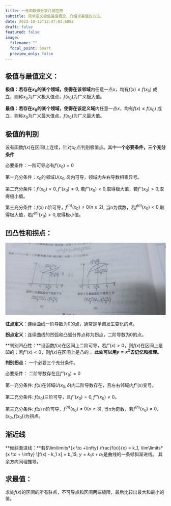 ```yaml
---
title: 一元函数微分学几何应用
subtitle: 简单定义极值最值概念，介绍求最值的方法。
date: 2022-10-12T12:47:01.608Z
draft: false
featured: false
image:
  filename: ""
  focal_point: Smart
  preview_only: false
---
```

## 极值与最值定义：

**极值：**若存在$x_0$的某个领域，使得在该**邻域**内任意一点$x$，均有$f(x) \le f(x_0)$ 成立，则称$x_0$为广义极大值点，$f(x_0)$为广义极大值。

**最值：**若存在$x_0$的某个领域，使得在该**定义域**内任意一点$x$，均有$f(x) \le f(x_0)$ 成立，则称$x_0$为广义最大值点，$f(x_0)$为广义最大值。

## 极值的判别

设有函数$f(x)$在区间$I$上连续，针对$x_0$点判别极值点。其中**一个必要条件，三个充分条件**

必要条件：一阶可导必有$f'(x_0) = 0$

第一充分条件：$x_0$的邻域$U(x_0, \delta)$内可导，领域内左右导数相乘异号。

第二充分条件：$f'(x_0)=0, f''(x_0) \neq 0$, 若$f''(x_0)<0$,取得极大值，若$f''(x_0)>0$,取得极小值。

第三充分条件：$f(x)$ n阶可导，$f^{(n)}(x_0) \neq 0 (n \ge 2)$, 当n为偶数，若$f^{(n)}(x_0)<0$,取得极大值，若$f^{(n)}(x_0)>0$,取得极小值。

## 凹凸性和拐点：

![img](2277-1024.jpg)

**驻点定义**：连续曲线一阶导数为0的点，通常是单调发生变化的点。

**拐点定义**：连续曲线的凹弧和凸弧分界点称为拐点，二阶导数为0的点。

**判别凹凸性：**设函数$f(x)$在区间上二阶可导，若$f''(x)>0$，则$f(x)$在区间上是凹的；若$f''(x)<0$，则$f(x)$在区间上是凸的； **此处可以用$y=x^2$去记忆和推理。**

**判别拐点：** 一个必要三个充分条件。

必要条件： 二阶导数存在且$f''(x_0) = 0$

第一充分条件: $f(x)$在邻域$U(x_0, \delta)$内二阶导数存在，且左右邻域内$f''(x)$变号。

第二充分条件: $f(x_0)$三阶可导，且$f''(x_0) = 0, f'''(x_0) \neq 0$。

第三充分条件: $f(x)$ n阶可导，$f^{(n)}(x_0) \neq 0 (n \ge 3)$, 当n为奇数，若$f^{(n)}(x_0) \neq0 , (x_0, f(x_0))$为拐点。

## 渐近线

**倾斜渐进线：**若$\lim\limits*{x \to +\infty} \frac{f(x)}{x} = k_1, \lim\limits*{x \to + \infty} \[f(x) - k_1 x] = b_1$, $y = k_1x+b_1$是曲线的一条倾斜渐进线。 其余方向同理推导。

## 求最值：

求处$f(x)$的区间的所有驻点，不可导点和区间两端极限，最后比较出最大和最小的值。